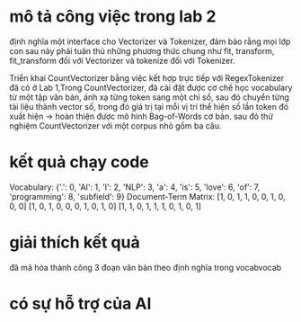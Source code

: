 # mô tả công việc trong lab 2

định nghĩa một interface cho Vectorizer và Tokenizer, đảm bảo rằng mọi lớp con sau này phải tuân thủ những phương thức chung như fit, transform, fit_transform đối với Vectorizer và tokenize đối với Tokenizer.

Triển khai CountVectorizer bằng việc kết hợp trực tiếp với RegexTokenizer đã có ở Lab 1,Trong CountVectorizer, đã cài đặt được cơ chế học vocabulary từ một tập văn bản, ánh xạ từng token sang một chỉ số, sau đó chuyển từng tài liệu thành vector số, trong đó giá trị tại mỗi vị trí thể hiện số lần token đó xuất hiện -> hoàn thiện được mô hình Bag-of-Words cơ bản.
sau đó thử nghiệm CountVectorizer với một corpus nhỏ gồm ba câu.

# kết quả chạy code

Vocabulary: {'.': 0, 'AI': 1, 'I': 2, 'NLP': 3, 'a': 4, 'is': 5, 'love': 6, 'of': 7, 'programming': 8, 'subfield': 9}
Document-Term Matrix:
[1, 0, 1, 1, 0, 0, 1, 0, 0, 0]
[1, 0, 1, 0, 0, 0, 1, 0, 1, 0]
[1, 1, 0, 1, 1, 1, 0, 1, 0, 1]

# giải thích kết quả

đã mã hóa thành công 3 đoạn văn bản theo định nghĩa trong vocabvocab
# có sự hỗ trợ của AI 